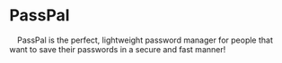 # PassPal

&emsp;PassPal is the perfect, lightweight password manager for people that want to save their passwords in a secure and fast manner!

